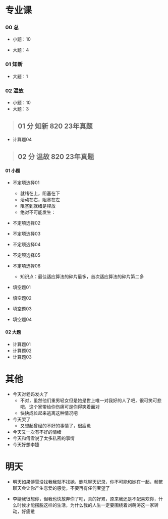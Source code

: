 # 专业课

### 00 总

* 小题：10

* 大题：4

  

### 01 知新

* 大题：1



### 02 温故

* 小题：10
* 大题：3



> ## 01 分 知新 820 23年真题

* 计算题04



> ## 02 分 温故 820 23年真题

#### 01 小题

* 不定项选择01 
  * 就绪在上，阻塞在下
  * 活动在右，阻塞在左
  * 阻塞到就绪是释放
  * 绝对不可能发生：

* 不定项选择02  
* 不定项选择03  
* 不定项选择04
* 不定项选择05
* 不定项选择06  
  * 知识点：最佳适应算法的碎片最多，首次适应算法的碎片第二多

* 填空题01
* 填空题02
* 填空题03
* 填空题04

#### 02 大题

* 计算题01 
* 计算题02
* 计算题03



# 其他

* 今天对老妈发火了
  * 不对，虽然他们重男轻女但是她是世上唯一对我好的人了吧，很可笑可悲吧，这个家带给你伤痛可是你得笑着面对
  * 快快成长起来逃离这种情况吧
* 今天哭了
  * 又想起曾经的不好的事情了，很疲惫
* 今天又一次有不好的情绪
* 今天和傅雪说了太多私密的事情
* 今天好想李婕



# 明天

* 明天如果傅雪没找我我就不找她，删除聊天记录，你不可能和她在一起，频繁聊天会让你产生恋爱的感觉，不要再有任何奢望了

* 李婕我很想你，但我也快放弃你了吧，真的好累，原来我还是不配喜欢你，什么时候才能摆脱这样的生活，为什么我的人生一定要围绕着刘萌涛这一家转动，好疲惫

  




